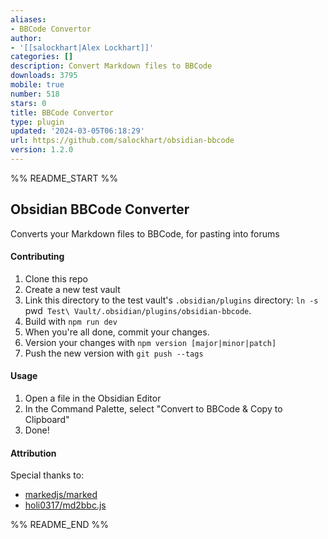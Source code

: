 ```yaml
---
aliases:
- BBCode Convertor
author:
- '[[salockhart|Alex Lockhart]]'
categories: []
description: Convert Markdown files to BBCode
downloads: 3795
mobile: true
number: 518
stars: 0
title: BBCode Convertor
type: plugin
updated: '2024-03-05T06:18:29'
url: https://github.com/salockhart/obsidian-bbcode
version: 1.2.0
---
```


%% README_START %%

## Obsidian BBCode Converter

Converts your Markdown files to BBCode, for pasting into forums

#### Contributing

1. Clone this repo
2. Create a new test vault
3. Link this directory to the test vault's `.obsidian/plugins` directory: `ln -s `pwd` Test\ Vault/.obsidian/plugins/obsidian-bbcode`.
4. Build with `npm run dev`
5. When you're all done, commit your changes.
6. Version your changes with `npm version [major|minor|patch]`
7. Push the new version with `git push --tags`

#### Usage

1. Open a file in the Obsidian Editor
2. In the Command Palette, select "Convert to BBCode & Copy to Clipboard"
3. Done!

#### Attribution

Special thanks to:

-   [markedjs/marked](https://github.com/markedjs/marked)
-   [holi0317/md2bbc.js](https://github.com/holi0317/md2bbc.js)


%% README_END %%